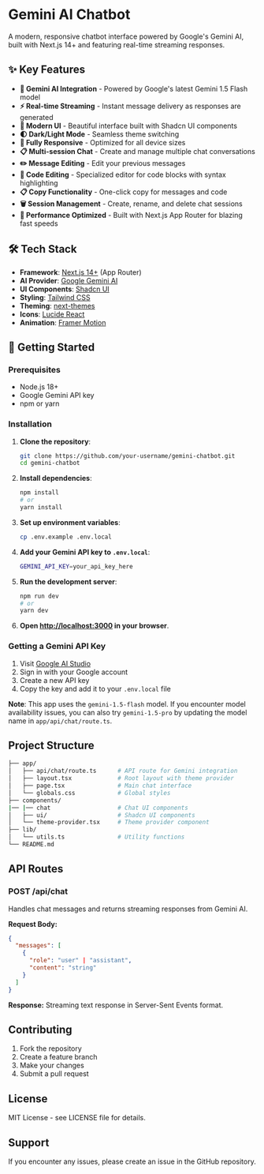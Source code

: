 # Gemini AI Chatbot

A modern, responsive chatbot interface powered by Google's Gemini AI, built with Next.js 14+ and featuring real-time streaming responses.

## ✨ Key Features

- **🤖 Gemini AI Integration** - Powered by Google's latest Gemini 1.5 Flash model
- **⚡ Real-time Streaming** - Instant message delivery as responses are generated
- **🎨 Modern UI** - Beautiful interface built with Shadcn UI components
- **🌓 Dark/Light Mode** - Seamless theme switching
- **📱 Fully Responsive** - Optimized for all device sizes
- **📋 Multi-session Chat** - Create and manage multiple chat conversations
- **✏️ Message Editing** - Edit your previous messages
- **📝 Code Editing** - Specialized editor for code blocks with syntax highlighting
- **📋 Copy Functionality** - One-click copy for messages and code
- **🗑️ Session Management** - Create, rename, and delete chat sessions
- **🚀 Performance Optimized** - Built with Next.js App Router for blazing fast speeds

## 🛠 Tech Stack

- **Framework**: [Next.js 14+](https://nextjs.org/) (App Router)
- **AI Provider**: [Google Gemini AI](https://ai.google.dev/)
- **UI Components**: [Shadcn UI](https://ui.shadcn.com/)
- **Styling**: [Tailwind CSS](https://tailwindcss.com/)
- **Theming**: [next-themes](https://github.com/pacocoursey/next-themes)
- **Icons**: [Lucide React](https://lucide.dev/)
- **Animation**: [Framer Motion](https://www.framer.com/motion/)

## 🚀 Getting Started

### Prerequisites

- Node.js 18+
- Google Gemini API key
- npm or yarn

### Installation

1. **Clone the repository**:
   ```bash
   git clone https://github.com/your-username/gemini-chatbot.git
   cd gemini-chatbot
   ```

2. **Install dependencies**:
   ```bash
   npm install
   # or
   yarn install
   ```

3. **Set up environment variables**:
   ```bash
   cp .env.example .env.local
   ```

4. **Add your Gemini API key to `.env.local`**:
   ```bash
   GEMINI_API_KEY=your_api_key_here
   ```

5. **Run the development server**:
   ```bash
   npm run dev
   # or
   yarn dev
   ```

6. **Open [http://localhost:3000](http://localhost:3000) in your browser**.

### Getting a Gemini API Key

1. Visit [Google AI Studio](https://makersuite.google.com/app/apikey)
2. Sign in with your Google account
3. Create a new API key
4. Copy the key and add it to your `.env.local` file

**Note**: This app uses the `gemini-1.5-flash` model. If you encounter model availability issues, you can also try `gemini-1.5-pro` by updating the model name in `app/api/chat/route.ts`.

## Project Structure

```bash
├── app/
│   ├── api/chat/route.ts      # API route for Gemini integration
│   ├── layout.tsx             # Root layout with theme provider
│   ├── page.tsx               # Main chat interface
│   └── globals.css            # Global styles
├── components/
|── |── chat                   # Chat UI components
│   ├── ui/                    # Shadcn UI components
│   └── theme-provider.tsx     # Theme provider component
├── lib/
│   └── utils.ts               # Utility functions
└── README.md
```

## API Routes

### POST /api/chat

Handles chat messages and returns streaming responses from Gemini AI.

**Request Body:**
```json
{
  "messages": [
    {
      "role": "user" | "assistant",
      "content": "string"
    }
  ]
}
```

**Response:**
Streaming text response in Server-Sent Events format.


## Contributing

1. Fork the repository
2. Create a feature branch
3. Make your changes
4. Submit a pull request

## License

MIT License - see LICENSE file for details.

## Support

If you encounter any issues, please create an issue in the GitHub repository.
